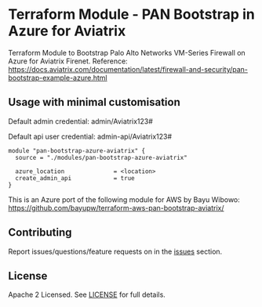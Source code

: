 # Terraform Module - PAN Bootstrap in Azure for Aviatrix


Terraform Module to Bootstrap Palo Alto Networks VM-Series Firewall on Azure for Aviatrix Firenet.
Reference: https://docs.aviatrix.com/documentation/latest/firewall-and-security/pan-bootstrap-example-azure.html

## Usage with minimal customisation
Default admin credential: admin/Aviatrix123#

Default api user credential: admin-api/Aviatrix123#

```hcl
module "pan-bootstrap-azure-aviatrix" {
  source = "./modules/pan-bootstrap-azure-aviatrix"

  azure_location              = <location>
  create_admin_api            = true
}
```

This is an Azure port of the following module for AWS by Bayu Wibowo:
https://github.com/bayupw/terraform-aws-pan-bootstrap-aviatrix/

## Contributing

Report issues/questions/feature requests on in the [issues](https://github.com/nickda/pan-bootstrap-azure-aviatrix/issues/new) section.

## License

Apache 2 Licensed. See [LICENSE](https://github.com/nickda/pan-bootstrap-azure-aviatrix/tree/master/LICENSE) for full details.